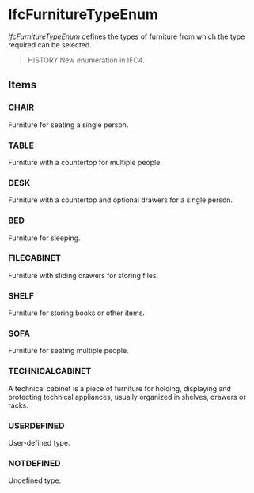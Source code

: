 # IfcFurnitureTypeEnum

_IfcFurnitureTypeEnum_ defines the types of furniture from which the type required can be selected.<!-- end of definition -->

> HISTORY  New enumeration in IFC4.

## Items

### CHAIR
Furniture for seating a single person.

### TABLE
Furniture with a countertop for multiple people.

### DESK
Furniture with a countertop and optional drawers for a single person.

### BED
Furniture for sleeping.

### FILECABINET
Furniture with sliding drawers for storing files.

### SHELF
Furniture for storing books or other items.

### SOFA
Furniture for seating multiple people.

### TECHNICALCABINET
A technical cabinet is a piece of furniture for holding, displaying and protecting technical appliances, usually organized in shelves, drawers or racks.

### USERDEFINED
User-defined type.

### NOTDEFINED
Undefined type.
